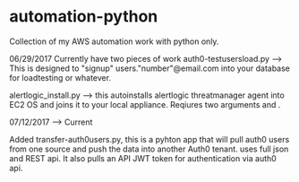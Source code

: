 # automation-python
Collection of my AWS automation work with python only.


06/29/2017
Currently have two pieces of work auth0-testusersload.py --> This is designed to "signup" users."number"@email.com into your database for loadtesting or whatever.

alertlogic_install.py --> this autoinstalls alertlogic threatmanager agent into EC2 OS and joins it to your local appliance. Reqiures two arguments <Unique Key> and <Appliance IP>.

07/12/2017 --> Current

Added transfer-auth0users.py, this is a pyhton app that will pull auth0 users
from one source and push the data into another Auth0 tenant. uses full json and
REST api. It also pulls an API JWT token for authentication via auth0 api.
